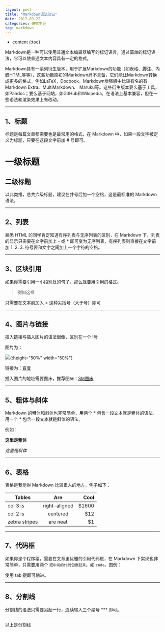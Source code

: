 ```yaml
---
layout: post
title: "Markdown语法简记"
date: 2017-09-22 
categories: 研究生涯
tag: markdown
---  
```

* content
{:toc}

Markdown是一种可以使用普通文本编辑器编写的标记语言，通过简单的标记语法，它可以使普通文本内容具有一定的格式。

Markdown具有一系列衍生版本，用于扩展Markdown的功能（如表格、脚注、内嵌HTML等等），这些功能原初的Markdown尚不具备，它们能让Markdown转换成更多的格式，例如LaTeX，Docbook。Markdown增强版中比较有名的有Markdown Extra、MultiMarkdown、 Maruku等。这些衍生版本要么基于工具，如Pandoc；要么基于网站，如GitHub和Wikipedia，在语法上基本兼容，但在一些语法和渲染效果上有改动。

<!-- more -->


---

## 1、标题

标题是每篇文章都需要也是最常用的格式，在 Markdown 中，如果一段文字被定义为标题，只要在这段文字前加 # 号即可。

# 一级标题

## 二级标题

以此类推，总共六级标题，建议在井号后加一个空格，这是最标准的 Markdown 语法。



---

## 2、列表

熟悉 HTML 的同学肯定知道有序列表与无序列表的区别，在 Markdown 下，列表的显示只需要在文字前加上 - 或 * 即可变为无序列表，有序列表则直接在文字前加 1. 2. 3. 符号要和文字之间加上一个字符的空格。


---

## 3、区块引用

如果你需要引用一小段别处的句子，那么就要用引用的格式。

> 例如这样

只需要在文本前加入 > 这种尖括号（大于号）即可


---

## 4、图片与链接

插入链接与插入图片的语法很像，区别在一个 !号

图片为：

![](https://i.loli.net/2017/09/23/59c65db8dceb9.jpg){:height="50%" width="50%"}

链接为：[百度](https://www.baidu.com)

插入图片的地址需要图床，推荐图床：[SM图床](http://sm.ms/)


---

## 5、粗体与斜体

Markdown 的粗体和斜体也非常简单，用两个 * 包含一段文本就是粗体的语法，用一个 * 包含一段文本就是斜体的语法。

例如：

**这里是粗体**

*这里是斜体*


---

## 6、表格

表格是我觉得 Markdown 比较累人的地方，例子如下：

| Tables        | Are           | Cool  |
| ------------- |:-------------:| -----:|
| col 3 is      | right-aligned | $1600 |
| col 2 is      | centered      |   $12 |
| zebra stripes | are neat      |    $1 |


---

## 7、代码框

如果你是个程序猿，需要在文章里优雅的引用代码框，在 Markdown 下实现也非常简单，只需要用两个 `把中间的代码包裹起来`，如 `code`。图例：

使用 tab 键即可缩进。


---

## 8、分割线

分割线的语法只需要另起一行，连续输入三个星号 *** 即可。

***
以上是分割线